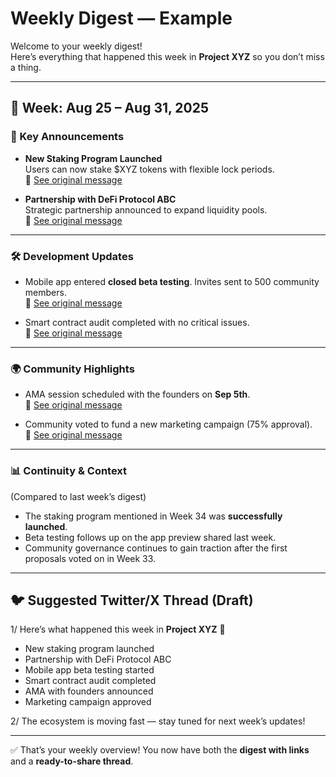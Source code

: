 # Weekly Digest — Example

Welcome to your weekly digest!  
Here’s everything that happened this week in **Project XYZ** so you don’t miss a thing.  

---

## 📅 Week: Aug 25 – Aug 31, 2025  

### 🔑 Key Announcements  
- **New Staking Program Launched**  
  Users can now stake $XYZ tokens with flexible lock periods.  
  📎 [See original message](https://t.me/projectxyz/12345)  

- **Partnership with DeFi Protocol ABC**  
  Strategic partnership announced to expand liquidity pools.  
  📎 [See original message](https://t.me/projectxyz/12387)  

---

### 🛠 Development Updates  
- Mobile app entered **closed beta testing**. Invites sent to 500 community members.  
  📎 [See original message](https://t.me/projectxyz/12401)  

- Smart contract audit completed with no critical issues.  
  📎 [See original message](https://t.me/projectxyz/12422)  

---

### 🌍 Community Highlights  
- AMA session scheduled with the founders on **Sep 5th**.  
  📎 [See original message](https://t.me/projectxyz/12455)  

- Community voted to fund a new marketing campaign (75% approval).  
  📎 [See original message](https://t.me/projectxyz/12477)  

---

### 📊 Continuity & Context  
(Compared to last week’s digest)  
- The staking program mentioned in Week 34 was **successfully launched**.  
- Beta testing follows up on the app preview shared last week.  
- Community governance continues to gain traction after the first proposals voted on in Week 33.  

---

## 🐦 Suggested Twitter/X Thread (Draft)

1/ Here’s what happened this week in **Project XYZ** 🚀  

- New staking program launched  
- Partnership with DeFi Protocol ABC  
- Mobile app beta testing started  
- Smart contract audit completed  
- AMA with founders announced  
- Marketing campaign approved  

2/ The ecosystem is moving fast — stay tuned for next week’s updates!  

---

✅ That’s your weekly overview! You now have both the **digest with links** and a **ready-to-share thread**.
